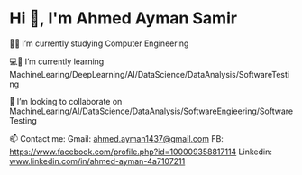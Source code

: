 # Hi 👋, I'm Ahmed Ayman Samir

🧑‍💻 I’m currently studying Computer Engineering  

💻📘 I’m currently learning MachineLearing/DeepLearning/AI/DataScience/DataAnalysis/SoftwareTesting

🤝 I’m looking to collaborate on MachineLearing/AI/DataScience/DataAnalysis/SoftwareEngieering/SoftwareTesting

📫 Contact me: Gmail: ahmed.ayman1437@gmail.com  FB: https://www.facebook.com/profile.php?id=100009358817114 Linkedin: www.linkedin.com/in/ahmed-ayman-4a7107211
